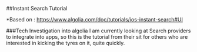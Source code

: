 ##Instant Search Tutorial

*Based on : https://www.algolia.com/doc/tutorials/ios-instant-search#UI

###Tech Investigation into algolia
I am currently looking at Search providers to integrate into apps, so this is the tutorial from their sit
for others who are interested in kicking the tyres on it, quite quickly. 

